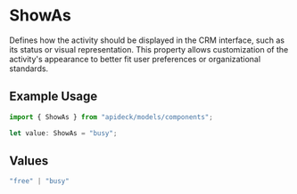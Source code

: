 # ShowAs

Defines how the activity should be displayed in the CRM interface, such as its status or visual representation. This property allows customization of the activity's appearance to better fit user preferences or organizational standards.

## Example Usage

```typescript
import { ShowAs } from "apideck/models/components";

let value: ShowAs = "busy";
```

## Values

```typescript
"free" | "busy"
```